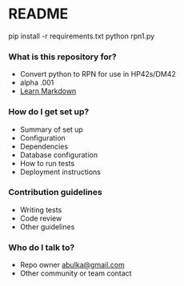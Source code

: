 # README #

pip install -r requirements.txt
python rpn1.py


### What is this repository for? ###

* Convert python to RPN for use in HP42s/DM42
* alpha .001
* [Learn Markdown](https://bitbucket.org/tutorials/markdowndemo)

### How do I get set up? ###

* Summary of set up
* Configuration
* Dependencies
* Database configuration
* How to run tests
* Deployment instructions

### Contribution guidelines ###

* Writing tests
* Code review
* Other guidelines

### Who do I talk to? ###

* Repo owner abulka@gmail.com
* Other community or team contact